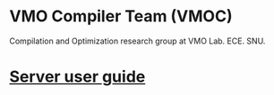 # VMO Compiler Team (VMOC)
Compilation and Optimization research group at VMO Lab. ECE. SNU.

# [**Server user guide**](./profile/serverREADME.md)

